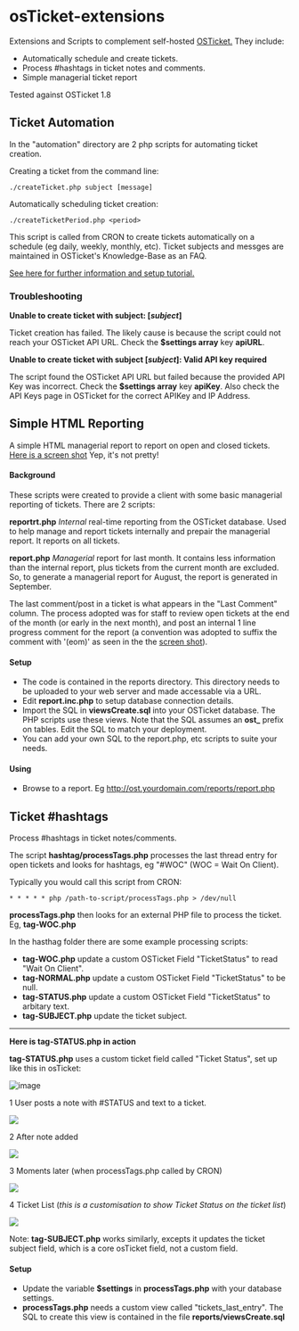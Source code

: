 # osTicket-extensions
Extensions and Scripts to complement self-hosted [OSTicket.](http://www.osticket.com) They include:

* Automatically schedule and create tickets.
* Process #hashtags in ticket notes and comments.
* Simple managerial ticket report

Tested against OSTicket 1.8

## Ticket Automation

In the "automation" directory are 2 php scripts for automating ticket creation.

Creating a ticket from the command line:

```
./createTicket.php subject [message]
```

Automatically scheduling ticket creation:
```
./createTicketPeriod.php <period>
```
This script is called from CRON to create tickets automatically on a schedule (eg daily, weekly, monthly, etc). Ticket subjects and messges are maintained in OSTicket's Knowledge-Base as an FAQ.

[See here for further information and setup tutorial.](http://smart-itc.com.au/osticket-automatic-scheduled-tickets/)

### Troubleshooting


**Unable to create ticket with subject: [_subject_]**

Ticket creation has failed. The likely cause is because the script could not reach your OSTicket API URL. Check the  **$settings array** key **apiURL**.

**Unable to create ticket with subject [_subject_]: Valid API key required**

The script found the OSTicket API URL but failed because the provided API Key was incorrect. Check the  **$settings array** key **apiKey**. Also check the API Keys page in OSTicket for the correct APIKey and IP Address.


## Simple HTML Reporting

A simple HTML managerial report to report on open and closed tickets. [Here is a screen shot](http://smart-itc.com.au/wp-content/uploads/2015/09/GITHubOSTicketReport.jpg) Yep, it's not pretty!


#### Background

These scripts were created to provide a client with some basic managerial reporting of tickets. There are 2 scripts:

**reportrt.php** *Internal* real-time reporting from the OSTicket database. Used to help manage and report tickets internally and prepair the managerial report. It reports on all tickets.

**report.php** *Managerial* report for last month. It contains less information than the internal report, plus tickets from the current month are excluded. So, to generate a managerial report for August, the report is generated in September.

The last comment/post in a ticket is what appears in the "Last Comment" column. The process adopted was for staff to review open tickets at the end of the month (or early in the next month), and post an internal 1 line progress comment for the report (a convention was adopted to suffix the comment with '(eom)' as seen in the the [screen shot](http://smart-itc.com.au/wp-content/uploads/2015/09/GITHubOSTicketReport.jpg)).

#### Setup

* The code is contained in the reports directory. This directory needs to be uploaded to your web server and made accessable via a URL.
* Edit **report.inc.php** to setup database connection details.
* Import the SQL in **viewsCreate.sql** into your OSTicket database. The PHP scripts use these views. Note that the SQL assumes an **ost_** prefix on tables. Edit the SQL to match your deployment.
* You can add your own SQL to the report.php, etc scripts to suite your needs.

#### Using
* Browse to a report. Eg http://ost.yourdomain.com/reports/report.php

## Ticket #hashtags

Process #hashtags in ticket notes/comments.

The script **hashtag/processTags.php** processes the last thread entry for open tickets and looks for hashtags, eg "#WOC" (WOC = Wait On Client).

Typically you would call this script from CRON:
```
* * * * * php /path-to-script/processTags.php > /dev/null
```

**processTags.php** then looks for an external PHP file to process the ticket. Eg, **tag-WOC.php**

In the hasthag folder there are some example processing scripts:

* **tag-WOC.php** update a custom OSTicket Field "TicketStatus" to read "Wait On Client".
* **tag-NORMAL.php** update a custom OSTicket Field "TicketStatus" to be null.
* **tag-STATUS.php** update a custom OSTicket Field "TicketStatus" to arbitary text.
* **tag-SUBJECT.php** update the ticket subject.

---
**Here is tag-STATUS.php in action**

**tag-STATUS.php** uses a custom ticket field called "Ticket Status", set up like this in osTicket:

![image](http://take.ms/H8ClQ)


1 User posts a note with #STATUS and text to a ticket.

![](http://take.ms/Db0R3)

2 After note added

![](http://take.ms/e9eSe)

3 Moments later (when processTags.php called by CRON)

![](http://take.ms/kQZTh)

4 Ticket List (*this is a customisation to show Ticket Status on the ticket list*)

![](http://take.ms/xApAv)

Note: **tag-SUBJECT.php** works similarly, excepts it updates the ticket subject field, which is a core osTicket field, not a custom field.

#### Setup

* Update the variable **$settings** in **processTags.php** with your database settings.
* **processTags.php** needs a custom view called "tickets_last_entry". The SQL to create this view is contained in the file **reports/viewsCreate.sql**
